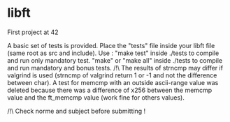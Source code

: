 # libft
First project at 42

A basic set of tests is provided.
Place the "tests" file inside your libft file (same root as src and include).
Use : "make test" inside ./tests to compile and run only mandatory test. "make" or "make all" inside ./tests to compile and run mandatory and bonus tests.
/!\ The results of strncmp may differ if valgrind is used (strncmp of valgrind return 1 or -1 and not the difference between char).
A test for memcmp with an outside ascii-range value was deleted because there was a difference of x256 between the memcmp value and the ft_memcmp value (work fine for others values).

/!\ Check norme and subject before submitting !
